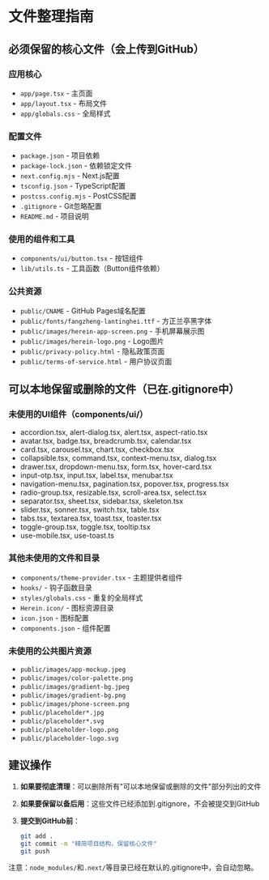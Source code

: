 # 文件整理指南

## 必须保留的核心文件（会上传到GitHub）

### 应用核心
- `app/page.tsx` - 主页面
- `app/layout.tsx` - 布局文件
- `app/globals.css` - 全局样式

### 配置文件
- `package.json` - 项目依赖
- `package-lock.json` - 依赖锁定文件
- `next.config.mjs` - Next.js配置
- `tsconfig.json` - TypeScript配置
- `postcss.config.mjs` - PostCSS配置
- `.gitignore` - Git忽略配置
- `README.md` - 项目说明

### 使用的组件和工具
- `components/ui/button.tsx` - 按钮组件
- `lib/utils.ts` - 工具函数（Button组件依赖）

### 公共资源
- `public/CNAME` - GitHub Pages域名配置
- `public/fonts/fangzheng-lantinghei.ttf` - 方正兰亭黑字体
- `public/images/herein-app-screen.png` - 手机屏幕展示图
- `public/images/herein-logo.png` - Logo图片
- `public/privacy-policy.html` - 隐私政策页面
- `public/terms-of-service.html` - 用户协议页面

## 可以本地保留或删除的文件（已在.gitignore中）

### 未使用的UI组件（components/ui/）
- accordion.tsx, alert-dialog.tsx, alert.tsx, aspect-ratio.tsx
- avatar.tsx, badge.tsx, breadcrumb.tsx, calendar.tsx
- card.tsx, carousel.tsx, chart.tsx, checkbox.tsx
- collapsible.tsx, command.tsx, context-menu.tsx, dialog.tsx
- drawer.tsx, dropdown-menu.tsx, form.tsx, hover-card.tsx
- input-otp.tsx, input.tsx, label.tsx, menubar.tsx
- navigation-menu.tsx, pagination.tsx, popover.tsx, progress.tsx
- radio-group.tsx, resizable.tsx, scroll-area.tsx, select.tsx
- separator.tsx, sheet.tsx, sidebar.tsx, skeleton.tsx
- slider.tsx, sonner.tsx, switch.tsx, table.tsx
- tabs.tsx, textarea.tsx, toast.tsx, toaster.tsx
- toggle-group.tsx, toggle.tsx, tooltip.tsx
- use-mobile.tsx, use-toast.ts

### 其他未使用的文件和目录
- `components/theme-provider.tsx` - 主题提供者组件
- `hooks/` - 钩子函数目录
- `styles/globals.css` - 重复的全局样式
- `Herein.icon/` - 图标资源目录
- `icon.json` - 图标配置
- `components.json` - 组件配置

### 未使用的公共图片资源
- `public/images/app-mockup.jpeg`
- `public/images/color-palette.png`
- `public/images/gradient-bg.jpeg`
- `public/images/gradient-bg.png`
- `public/images/phone-screen.png`
- `public/placeholder*.jpg`
- `public/placeholder*.svg`
- `public/placeholder-logo.png`
- `public/placeholder-logo.svg`

## 建议操作

1. **如果要彻底清理**：可以删除所有"可以本地保留或删除的文件"部分列出的文件

2. **如果要保留以备后用**：这些文件已经添加到.gitignore，不会被提交到GitHub

3. **提交到GitHub前**：
   ```bash
   git add .
   git commit -m "精简项目结构，保留核心文件"
   git push
   ```

注意：`node_modules/`和`.next/`等目录已经在默认的.gitignore中，会自动忽略。